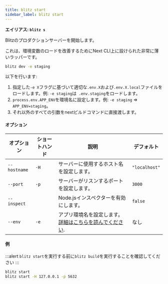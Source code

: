 ```yaml
---
title: blitz start
sidebar_label: blitz start
---
```


**エイリアス: `blitz s`**

Blitzのプロダクションサーバーを開始します。

これは、環境変数のロードを改善するためにNext CLI上に設けられた非常に薄いラッパーです。

```bash
blitz dev -e staging
```

以下を行います:

1. 指定した`-e X`フラグに基づいて適切な`.env.X`および`.env.X.local`ファイルをロードします。例: `-e staging`は` .env.staging`をロードします。
2. `process.env.APP_ENV`を環境名に設定します。例: `-e staging` => `APP_ENV=staging`。
3. それ以外のすべての引数をnextビルドコマンドに直接渡します。

#### オプション

| オプション      | ショートハンド | 説明                                                                                       | デフォルト     |
| ------------ | --------- | ------------------------------------------------------------------------------------- | ------------- |
| `--hostname` | `-H`      | サーバーに使用するホスト名を設定します。                                                        | `"localhost"` |
| `--port`     | `-p`      | サーバーがリスンするポートを設定します。                                                       | `3000`        |
| `--inspect`  |           | Node.jsインスペクターを有効にします。                                                          | `false`       |
| `--env`      | `-e`      | アプリ環境名を設定します。[詳細はこちらを読んでください](/docs/custom-environments#custom-environments). | なし          |

#### 例

:::alert
`blitz start`を実行する前に`blitz build`を実行することを確認してください
:::

```bash
blitz start
blitz start -H 127.0.0.1 -p 5632
```
